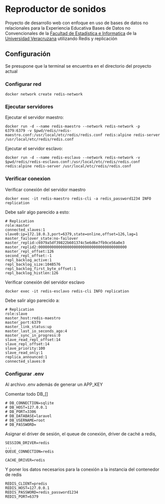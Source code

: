 # Reproductor de sonidos

Proyecto de desarrollo web con enfoque en uso de bases de datos no relacionales para la Experiencia Educativa Bases de Datos no Convencionales de la [Facultad de Estadística e Informatica](https://www.uv.mx/fei/) de la [Universidad Veracruzana](https://www.uv.mx/) utilizando Redis y replicación

## Configuración

Se presupone que la terminal se encuentra en el directorio del proyecto actual

### Configurar red

~~~ docker
docker network create redis-network
~~~

### Ejecutar servidores

Ejecutar el servidor maestro:

~~~ docker
docker run -d --name redis-maestro --network redis-network -p 6379:6379 -v $pwd/redis/redis-maestro.conf:/usr/local/etc/redis/redis.conf redis:alpine redis-server /usr/local/etc/redis/redis.conf
~~~

Ejecutar el servidor esclavo:

~~~ docker
docker run -d --name redis-esclavo --network redis-network -v $pwd/redis/redis-esclavo.conf:/usr/local/etc/redis/redis.conf redis:alpine redis-server /usr/local/etc/redis/redis.conf
~~~

### Verificar conexion

Verificar conexión del servidor maestro

~~~ docker
docker exec -it redis-maestro redis-cli -a redis_password1234 INFO replication
~~~

Debe salir algo parecido a esto:

~~~
# Replication
role:master
connected_slaves:1
slave0:ip=172.18.0.3,port=6379,state=online,offset=126,lag=1
master_failover_state:no-failover
master_replid:c6979a5df39822b601374c5e6d6e7fb9ce56a0e3
master_replid2:0000000000000000000000000000000000000000
master_repl_offset:126
second_repl_offset:-1
repl_backlog_active:1
repl_backlog_size:1048576
repl_backlog_first_byte_offset:1
repl_backlog_histlen:126
~~~

Verificar conexión del servidor esclavo

~~~ docker
docker exec -it redis-esclavo redis-cli INFO replication
~~~

Debe salir algo parecido a:

~~~
# Replication
role:slave
master_host:redis-maestro
master_port:6379
master_link_status:up
master_last_io_seconds_ago:4
master_sync_in_progress:0
slave_read_repl_offset:14
slave_repl_offset:14
slave_priority:100
slave_read_only:1
replica_announced:1
connected_slaves:0
~~~

### Configurar .env

Al archivo .env además de generar un APP_KEY

Comentar todo DB_[]

~~~
# DB_CONNECTION=sqlite
# DB_HOST=127.0.0.1
# DB_PORT=3306
# DB_DATABASE=laravel
# DB_USERNAME=root
# DB_PASSWORD=
~~~

Asignar el driver de sesión, el queue de conexión, driver de caché a redis,

~~~
SESSION_DRIVER=redis
...
QUEUE_CONNECTION=redis

CACHE_DRIVER=redis
~~~

Y poner los datos necesarios para la conexión a la instancia del contenedor de redis

~~~
REDIS_CLIENT=predis
REDIS_HOST=127.0.0.1
REDIS_PASSWORD=redis_password1234
REDIS_PORT=6379 
~~~
